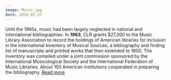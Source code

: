 ```yaml
---
image: Music.jpg
date: 2020-02-27
---
```


Until the 1960s, music had been largely neglected in national and international bibliographies. In **1963**, CLR grants $27,300 to the Music Library Association to record the holdings of American libraries for inclusion in the International Inventory of Musical Sources, a bibliography and finding list of manuscripts and printed works that then extended to 1800. The inventory was compiled under a joint commission sponsored by the International Musicological Society and the International Federation of Music Libraries. About 150 American institutions cooperated in preparing the bibliography. [Read more](https://www.clir.org/wp-content/uploads/sites/6/2020/02/Musical-Holdings-2-27-20.pdf).